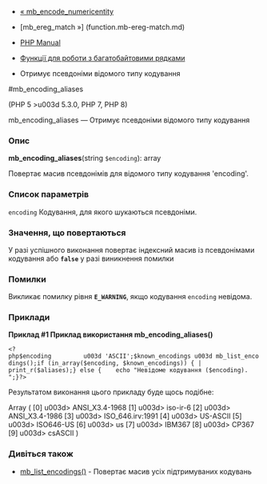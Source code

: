 - [« mb_encode_numericentity](function.mb-encode-numericentity.md)
- [mb_ereg_match »] (function.mb-ereg-match.md)

- [PHP Manual](index.md)
- [Функції для роботи з багатобайтовими рядками](ref.mbstring.md)
- Отримує псевдоніми відомого типу кодування

#mb_encoding_aliases

(PHP 5 \>u003d 5.3.0, PHP 7, PHP 8)

mb_encoding_aliases — Отримує псевдоніми відомого типу кодування

### Опис

**mb_encoding_aliases**(string `$encoding`): array

Повертає масив псевдонімів для відомого типу кодування 'encoding'.

### Список параметрів

`encoding`
Кодування, для якого шукаються псевдоніми.

### Значення, що повертаються

У разі успішного виконання повертає індексний масив із псевдонімами
кодування або **`false`** у разі виникнення помилки

### Помилки

Викликає помилку рівня **`E_WARNING`**, якщо кодування `encoding`
невідома.

### Приклади

**Приклад #1 Приклад використання **mb_encoding_aliases()****

` <?php$encoding         u003d 'ASCII';$known_encodings u003d mb_list_encodings();if (in_array($encoding, $known_encodings)) { | print_r($aliases);} else {    echo "Невідоме кодування ($encoding).
";}?> `

Результатом виконання цього прикладу буде щось подібне:

Array
(
[0] u003d> ANSI_X3.4-1968
[1] u003d> iso-ir-6
[2] u003d> ANSI_X3.4-1986
[3] u003d> ISO_646.irv:1991
[4] u003d> US-ASCII
[5] u003d> ISO646-US
[6] u003d> us
[7] u003d> IBM367
[8] u003d> CP367
[9] u003d> csASCII
)

### Дивіться також

- [mb_list_encodings()](function.mb-list-encodings.md) - Повертає
масив усіх підтримуваних кодувань
